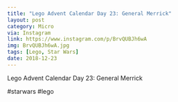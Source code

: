 ```yaml
---
title: "Lego Advent Calendar Day 23: General Merrick"
layout: post
category: Micro
via: Instagram
link: https://www.instagram.com/p/BrvQUBJh6wA
img: BrvQUBJh6wA.jpg
tags: [Lego, Star Wars]
date: 2018-12-23
---
```

Lego Advent Calendar Day 23: General Merrick

#starwars #lego